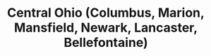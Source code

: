 ---
featured: true
time: 6:00pm EST
title: Central Ohio (Columbus, Marion, Mansfield, Newark, Lancaster, Bellefontaine) 
registration: false
---